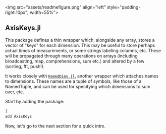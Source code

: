 <img src="assets/readmefigure.png" align="left" style="padding-right:10px"; width=55%"></img>

## AxisKeys.jl

This package defines a thin wrapper which, alongside any array, stores a vector of "keys" for each dimension. This may be useful to store perhaps actual times of measurements, or some strings labeling columns, etc. These will be propagated through many operations on arrays (including broadcasting, map, comprehensions, sum etc.) and altered by a few (sorting, fft, push!).


It works closely with [`NamedDims.jl`](https://github.com/invenia/NamedDims.jl), another wrapper which attaches names to dimensions. These names are a tuple of symbols, like those of a NamedTuple, and can be used for specifying which dimensions to sum over, etc. 

Start by adding the package:

```julia
]
add AxisKeys
```

Now, let's go to the next section for a quick intro.